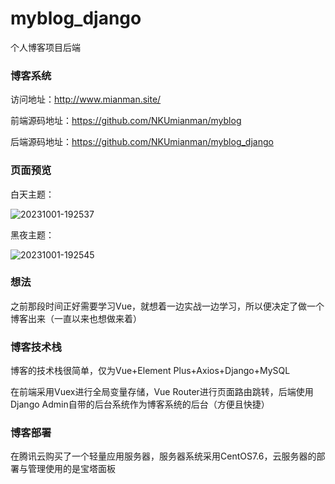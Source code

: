 
# myblog_django

个人博客项目后端

### 博客系统

访问地址：http://www.mianman.site/

前端源码地址：https://github.com/NKUmianman/myblog

后端源码地址：https://github.com/NKUmianman/myblog_django

### 页面预览

白天主题：

![20231001-192537](https://gitee.com/mianmann/drawing-bed-warehouse/raw/master/img/20231001-192537.jpg)

黑夜主题：

![20231001-192545](https://gitee.com/mianmann/drawing-bed-warehouse/raw/master/img/20231001-192545.jpg)

### 想法

之前那段时间正好需要学习Vue，就想着一边实战一边学习，所以便决定了做一个博客出来（一直以来也想做来着）

### 博客技术栈

博客的技术栈很简单，仅为Vue+Element Plus+Axios+Django+MySQL

在前端采用Vuex进行全局变量存储，Vue Router进行页面路由跳转，后端使用Django Admin自带的后台系统作为博客系统的后台（方便且快捷）

### 博客部署

在腾讯云购买了一个轻量应用服务器，服务器系统采用CentOS7.6，云服务器的部署与管理使用的是宝塔面板
